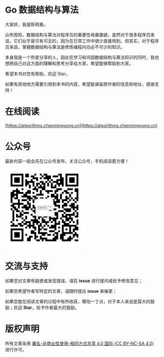 # Go 数据结构与算法
大家好，我是陈明勇。

众所周知，数据结构与算法对程序员的重要性毋庸置疑，虽然对于很多程序员来说，它们似乎是可有可无的，因为在日常工作中很少直接用到。但其实，对于程序员来说，掌握数据结构与算法是修炼编程内功必不可少的知识。

本身我是一个热爱分享的人，因此在学习和巩固数据结构与算法知识的同时，我也想把自己对这方面的理解和思考分享给大家，希望能够帮助到大家。

希望本书对您有帮助，欢迎 Star。

如果有其他地方需要引用到本书的内容，希望能保留原作者的信息和地址，感谢支持！
# 在线阅读
[https://algorithms.chenmingyong.cn](https://algorithms.chenmingyong.cn)
# 公众号
最新内容一般会先在公众号发布，关注公众号，手机阅读更方便！

![Go技术干货.jpg](/docs/about/images/gzh-1e4a9e10.jpg)
# 交流与支持
如果您对文章有疑惑或发现错误，请在 **issue** 进行提问或给予修改意见；

如果您希望作者写特定的文章，请随时提出 **issue** 来催更；

如果您能在阅读文章的过程中有所收获，哪怕一丁点，对于本人来说是莫大的鼓励；欢迎 **Star**，给予作者最大的鼓励。
# 版权声明
所有文章采用 [署名-非商业性使用-相同方式共享 4.0 国际 (CC BY-NC-SA 4.0)](https://creativecommons.org/licenses/by-nc-sa/4.0/deed.zh) 进行许可。
